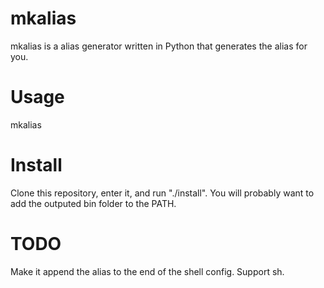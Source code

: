 mkalias
=======

mkalias is a alias generator written in Python that generates the alias for you.

Usage
=====
mkalias <shell> <alias> <command>

Install
========
Clone this repository, enter it, and run "./install". You will probably want to add the outputed bin folder to the PATH.

TODO
=====
Make it append the alias to the end of the shell config.
Support sh.
